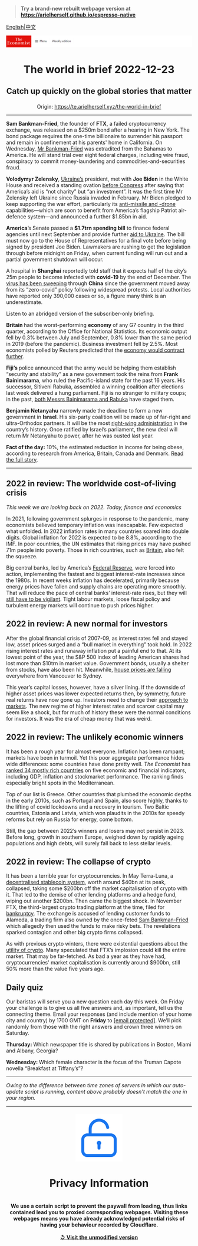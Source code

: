 > **Try a brand-new rebuilt webpage version at https://arielherself.github.io/espresso-native**

[English](https://github.com/arielherself/espresso/blob/main/README.md)|[中文](https://github-com.translate.goog/arielherself/espresso/blob/main/README.md?_x_tr_sl=en&_x_tr_tl=zh-CN&_x_tr_hl=zh-CN&_x_tr_pto=wapp)



![The Economist](menubar.png)

# <p align="center">The world in brief 2022-12-23</p>

## <p align="center">Catch up quickly on the global stories that matter</p>

<p align="center">Origin: <a href="https://te.arielherself.xyz/the-world-in-brief">https://te.arielherself.xyz/the-world-in-brief</a><hr>

<strong>Sam Bankman-Fried</strong>, the founder of <strong>FTX</strong>, a failed cryptocurrency exchange, was released on a $250m bond after a hearing in New York. The bond package requires the one-time billionaire to surrender his passport and remain in confinement at his parents&#x27; home in California. On Wednesday, [Mr Bankman-Fried](https://te.arielherself.xyz/finance-and-economics/2022/12/13/the-game-is-up-for-sam-bankman-fried) was extradited from the Bahamas to America. He will stand trial over eight federal charges, including wire fraud, conspiracy to commit money-laundering and commodities-and-securities fraud.

<strong>Volodymyr Zelensky</strong>, [Ukraine’s](https://te.arielherself.xyz/leaders/2022/12/20/our-country-of-the-year-for-2022-can-only-be-ukraine) president, met with <strong>Joe Biden</strong> in the White House and received a standing ovation [before Congress](https://te.arielherself.xyz/united-states/2022/12/21/volodymyr-zelensky-brings-his-message-to-washington) after saying that America’s aid is “not charity” but “an investment”. It was the first time Mr Zelensky left Ukraine since Russia invaded in February. Mr Biden pledged to keep supporting the war effort, particularly its [anti-missile and -drone](https://te.arielherself.xyz/europe/2022/11/06/western-air-defence-systems-help-ukraine-shoot-down-more-missiles) capabilities—which are soon to benefit from America’s flagship Patriot air-defence system—and announced a further $1.85bn in aid.

<strong>America</strong>’s Senate passed a <strong>$1.7trn spending bill</strong> to finance federal agencies until next September and provide further [aid to Ukraine](https://te.arielherself.xyz/united-states/2022/12/21/volodymyr-zelensky-brings-his-message-to-washington). The bill must now go to the House of Representatives for a final vote before being signed by president Joe Biden. Lawmakers are rushing to get the legislation through before midnight on Friday, when current funding will run out and a partial government shutdown will occur.

A hospital in <strong>Shanghai</strong> reportedly told staff that it expects half of the city’s 25m people to become infected with <strong>covid-19</strong> by the end of December. The [virus has been sweeping](https://te.arielherself.xyz/leaders/2022/12/15/what-china-can-still-do-to-avoid-an-enormous-covid-death-toll) through <strong>China</strong> since the government moved away from its “zero-covid” policy following widespread protests. Local authorities have reported only 390,000 cases or so, a figure many think is an underestimate.

Listen to an abridged version of the subscriber-only briefing.

<strong>Britain </strong>had the worst-performing <strong>economy</strong> of any G7 country in the third quarter, according to the Office for National Statistics. Its economic output fell by 0.3% between July and September, 0.8% lower than the same period in 2019 (before the pandemic). Business investment fell by 2.5%. Most economists polled by Reuters predicted that the [economy would contract further](https://te.arielherself.xyz/britain/2022/11/24/britains-economic-outlook-is-very-gloomy).

<strong>Fiji’s </strong>police announced that the army would be helping them establish “security and stability” as a new government took the reins from <strong>Frank </strong><strong>Bainimarama</strong>, who ruled the Pacific-island state for the past 16 years. His successor, Sitiveni Rabuka, assembled a winning coalition after elections last week delivered a hung parliament. Fiji is no stranger to military coups; in the past, [both Messrs Bainimarama and Rabuka](https://te.arielherself.xyz/asia/2018/11/17/fijis-coup-makers-act-democratic) have staged them.

<strong>Benjamin Netanyahu</strong> narrowly made the deadline to form a new government in <strong>Israel</strong>. His six-party coalition will be made up of far-right and ultra-Orthodox partners. It will be the most [right-wing administration](https://te.arielherself.xyz/middle-east-and-africa/2022/11/10/the-changing-nature-of-israeli-politics) in the country’s history. Once ratified by Israel’s parliament, the new deal will return Mr Netanyahu to power, after he was ousted last year.

<strong>Fact of the day:</strong> 10%, the estimated reduction in income for being obese, according to research from America, Britain, Canada and Denmark. [Read the full story](https://te.arielherself.xyz/christmas-specials/2022/12/20/the-economics-of-thinness).

----------

## 2022 in review: The worldwide cost-of-living crisis

<em>This week we are looking back on 2022. Today, finance and economics</em>

In 2021, following government splurges in response to the pandemic, many economists believed temporary inflation was inescapable. Few expected what unfolded. In 2022 inflation rates in many countries soared into double digits. Global inflation for 2022 is expected to be 8.8%, according to the IMF. In poor countries, the UN estimates that rising prices may have pushed 71m people into poverty. Those in rich countries, such as [Britain](https://te.arielherself.xyz/britain/2022/09/08/the-cost-of-living-crisis-in-britain-is-not-just-about-energy), also felt the squeeze.

Big central banks, led by America’s [Federal Reserve](https://te.arielherself.xyz/leaders/2022/04/23/why-the-federal-reserve-has-made-a-historic-mistake-on-inflation), were forced into action, implementing the fastest and biggest interest-rate increases since the 1980s. In recent weeks inflation has decelerated, primarily because energy prices have fallen and supply chains are operating more smoothly. That will reduce the pace of central banks’ interest-rate rises, but they will [still have to be vigilant](https://te.arielherself.xyz/finance-and-economics/2022/12/07/inflation-is-falling-but-not-enough). Tight labour markets, loose fiscal policy and turbulent energy markets will continue to push prices higher.

## 2022 in review: A new normal for investors

After the global financial crisis of 2007-09, as interest rates fell and stayed low, asset prices surged and a “bull market in everything” took hold. In 2022 rising interest rates and runaway inflation put a painful end to that. At its lowest point of the year, the S&amp;P 500 index of leading American shares had lost more than $10trn in market value. Government bonds, usually a shelter from stocks, have also been hit. Meanwhile, [house prices are falling](https://te.arielherself.xyz/leaders/2022/10/20/a-global-house-price-slump-is-coming) everywhere from Vancouver to Sydney.

This year’s capital losses, however, have a silver lining. If the downside of higher asset prices was lower expected returns then, by symmetry, future real returns have now gone up. Investors need to change their [approach to markets](https://te.arielherself.xyz/leaders/2022/12/08/investing-in-an-era-of-higher-interest-rates-and-scarcer-capital). The new regime of higher interest rates and scarcer capital may seem like a shock, but for much of history these were the normal conditions for investors. It was the era of cheap money that was weird.

## 2022 in review: The unlikely economic winners

It has been a rough year for almost everyone. Inflation has been rampant; markets have been in turmoil. Yet this poor aggregate performance hides wide differences: some countries have done pretty well. <em>The Economist</em> has [ranked 34 mostly rich countries](https://te.arielherself.xyz/finance-and-economics/2022/12/18/2022s-unlikely-economic-winners) on five economic and financial indicators, including GDP, inflation and stockmarket performance. The ranking finds especially bright spots in the Mediterranean.

Top of our list is Greece. Other countries that plumbed the economic depths in the early 2010s, such as Portugal and Spain, also score highly, thanks to the lifting of covid lockdowns and a recovery in tourism. Two Baltic countries, Estonia and Latvia, which won plaudits in the 2010s for speedy reforms but rely on Russia for energy, come bottom.

Still, the gap between 2022’s winners and losers may not persist in 2023. Before long, growth in southern Europe, weighed down by rapidly ageing populations and high debts, will surely fall back to less stellar levels.

## 2022 in review: The collapse of crypto

It has been a terrible year for cryptocurrencies. In May Terra-Luna, a [decentralised stablecoin system](https://te.arielherself.xyz/the-economist-explains/2021/12/16/what-are-stablecoins-such-as-tether), worth around $40bn at its peak, collapsed, taking some $200bn off the market capitalisation of crypto with it. That led to the demise of other lending platforms and a hedge fund, wiping out another $200bn. Then came the biggest shock. In November FTX, the third-largest crypto trading platform at the time, filed for [bankruptcy](https://te.arielherself.xyz/finance-and-economics/2022/11/09/the-spectacular-fall-of-ftx-and-sam-bankman-fried). The exchange is accused of lending customer funds to Alameda, a trading firm also owned by the once-feted [Sam Bankman-Fried](https://te.arielherself.xyz/finance-and-economics/2022/07/05/cryptos-last-man-standing) which allegedly then used the funds to make risky bets. The revelations sparked contagion and other big crypto firms collapsed.

As with previous crypto winters, there were existential questions about the [utility of crypto](https://te.arielherself.xyz/leaders/2022/11/17/is-this-the-end-of-crypto). Many speculated that FTX’s implosion could kill the entire market. That may be far-fetched. As bad a year as they have had, cryptocurrencies&#x27; market capitalisation is currently around $900bn, still 50% more than the value five years ago.

## Daily quiz

Our baristas will serve you a new question each day this week. On Friday your challenge is to give us all five answers and, as important, tell us the connecting theme. Email your responses (and include mention of your home city and country) by 1700 GMT on <strong>Friday</strong> to [<span class="__cf_email__" data-cfemail="beefcbd7c4fbcdceccdbcdcdd1fedbddd1d0d1d3d7cdca90ddd1d3">[email&#160;protected]</span>](https://mail.google.com/mail/?view=cm&amp;fs=1&amp;tf=1&amp;to=QuizEspresso@te.arielherself.xyz). We’ll pick randomly from those with the right answers and crown three winners on Saturday.

<strong>Thursday: </strong>Which newspaper title is shared by publications in Boston, Miami and Albany, Georgia?

<strong>Wednesday: </strong>Which female character is the focus of the Truman Capote novella “Breakfast at Tiffany’s”?

----------

*Owing to the difference between time zones of servers in which our auto-update script is running, content above probably doesn't match the one in your region.*

|<br><div align="center"><img src="unlock.png" /><h1>Privacy Information</h1></div></br>We use a certain script to prevent the paywall from loading, thus links contained lead you to proxied corresponding webpages. Visiting these webpages means you have already acknowledged potential risks of having your behaviour recorded by Cloudflare.<br><br>[&#x21BA; Visit the unmodified version](README.raw.md)<br><br>|
|-----|
